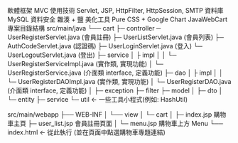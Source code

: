 軟體框架 MVC
使用技術 Servlet, JSP, HttpFilter, HttpSession, SMTP
資料庫 MySQL
資料安全 雜湊 + 鹽
美化工具 Pure CSS + Google Chart
JavaWebCart 專案目錄結構
src/main/java
           └── cart
                ├─ controller ─ UserRegisterServlet.java (會員註冊)
			      ├─ UserListServlet.java (會員列表)
			      ├─ AuthCodeServlet.java (認證碼)
			      ├─ UserLoginServlet.java (登入)
			      └─ UserLogoutServlet.java (登出)
		 ├─ service
   		 │      ├ impl
      		 │      │  └─ UserRegisterServiceImpl.java (實作類, 實現功能)
	 	 │      └─  UserRegisterService.java (介面類 interface, 定義功能)
	         ├─ dao
	  	 │   ├ impl
     		 │   │  └─ UserRegisterDAOImpl.java (實作類, 實現功能)
		 │    └─  UserRegisterDAO.java (介面類 interface, 定義功能)
   		 │
	         ├─ exception
	         ├─ filter
	         ├─ model
                     │     ├─ dto 
                     │     └─ entity
                     ├─ service
                     └─ util ← 一些工具小程式(例如: HashUtil)
                     

src/main/webapp
├── WEB-INF
│        └── view
│                      └─ cart
│                              ├─ index.jsp 購物車主頁
			       ├─ user_list.jsp 會員註冊頁面
│                              └─ menu.jsp 購物車上方 Menu
└── index.html ← 從此執行 (並在頁面中點選購物車專題連結)
